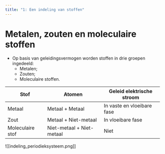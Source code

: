 ```yaml
---
title: "1: Een indeling van stoffen"
---
```

# Metalen, zouten en moleculaire stoffen
- Op basis van geleidingsvermogen worden stoffen in drie groepen ingedeeld:
	- Metalen;
	- Zouten;
	- Moleculaire stoffen.

| Stof             | Atomen                    | Geleid elektrische stroom  |
| ---------------- | ------------------------- | -------------------------- |
| Metaal           | Metaal + Metaal           | In vaste en vloeibare fase |
| Zout             | Metaal + Niet-metaal      | In vloeibare fase          |
| Moleculaire stof | Niet-metaal + Niet-metaal | Niet                       |
![[indeling_periodieksysteem.png]]